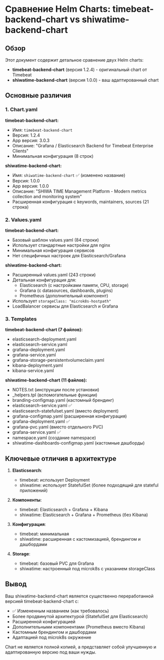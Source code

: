 # Сравнение Helm Charts: timebeat-backend-chart vs shiwatime-backend-chart

## Обзор

Этот документ содержит детальное сравнение двух Helm charts:
- **timebeat-backend-chart** (версия 1.2.4) - оригинальный chart от Timebeat
- **shiwatime-backend-chart** (версия 1.0.0) - ваш адаптированный chart

## Основные различия

### 1. Chart.yaml

**timebeat-backend-chart:**
- Имя: `timebeat-backend-chart`
- Версия: 1.2.4
- App версия: 3.0.3
- Описание: "Grafana / Elasticsearch Backend for Timebeat Enterprise Clients"
- Минимальная конфигурация (8 строк)

**shiwatime-backend-chart:**
- Имя: `shiwatime-backend-chart` ✅ (изменено название)
- Версия: 1.0.0
- App версия: 1.0.0
- Описание: "SHIWA TIME Management Platform - Modern metrics collection and monitoring system"
- Расширенная конфигурация с keywords, maintainers, sources (21 строка)

### 2. Values.yaml

**timebeat-backend-chart:**
- Базовый шаблон values.yaml (84 строки)
- Использует стандартные настройки для nginx
- Минимальная конфигурация сервисов
- Нет специфичных настроек для Elasticsearch/Grafana

**shiwatime-backend-chart:**
- Расширенный values.yaml (243 строки)
- Детальная конфигурация для:
  - Elasticsearch (с настройками памяти, CPU, storage)
  - Grafana (с datasources, dashboards, plugins)
  - Prometheus (дополнительный компонент)
- Использует `storageClass: "microk8s-hostpath"`
- LoadBalancer сервисы для Elasticsearch и Grafana

### 3. Templates

**timebeat-backend-chart (7 файлов):**
- elasticsearch-deployment.yaml
- elasticsearch-service.yaml
- grafana-deployment.yaml
- grafana-service.yaml
- grafana-storage-persistentvolumeclaim.yaml
- kibana-deployment.yaml
- kibana-service.yaml

**shiwatime-backend-chart (11 файлов):**
- NOTES.txt (инструкции после установки)
- _helpers.tpl (вспомогательные функции)
- branding-configmap.yaml (кастомный брендинг)
- elasticsearch-service.yaml ✅
- elasticsearch-statefulset.yaml (вместо deployment)
- grafana-configmap.yaml (расширенная конфигурация)
- grafana-deployment.yaml ✅
- grafana-pvc.yaml (вместо отдельного PVC)
- grafana-service.yaml ✅
- namespace.yaml (создание namespace)
- shiwatime-dashboards-configmap.yaml (кастомные дашборды)

## Ключевые отличия в архитектуре

1. **Elasticsearch**: 
   - timebeat: использует Deployment
   - shiwatime: использует StatefulSet (более подходящий для stateful приложений)

2. **Компоненты**:
   - timebeat: Elasticsearch + Grafana + Kibana
   - shiwatime: Elasticsearch + Grafana + Prometheus (без Kibana)

3. **Конфигурация**:
   - timebeat: минимальная
   - shiwatime: расширенная с кастомизацией, брендингом и дашбордами

4. **Storage**:
   - timebeat: базовый PVC для Grafana
   - shiwatime: настроенный под microk8s с указанием storageClass

## Вывод

Ваш shiwatime-backend-chart является существенно переработанной версией timebeat-backend-chart с:
- ✅ Измененным названием (как требовалось)
- Более продвинутой архитектурой (StatefulSet для Elasticsearch)
- Расширенной конфигурацией
- Дополнительными компонентами (Prometheus вместо Kibana)
- Кастомным брендингом и дашбордами
- Адаптацией под microk8s окружение

Chart не является полной копией, а представляет собой улучшенную и адаптированную версию под ваши нужды.